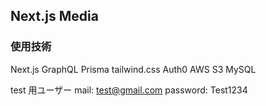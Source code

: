 ## Next.js Media

### 使用技術

Next.js GraphQL Prisma tailwind.css Auth0 AWS S3 MySQL

test 用ユーザー
mail: test@gmail.com
password: Test1234
